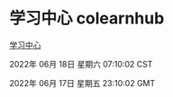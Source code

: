 # 学习中心 colearnhub
[学习中心](http://59.174.8.33:56308/colearnhub/)

2022年 06月 18日 星期六 07:10:02 CST

2022年 06月 17日 星期五 23:10:02 GMT

